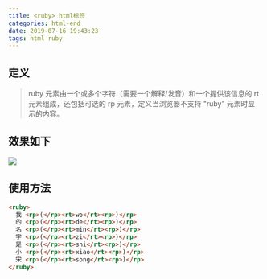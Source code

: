 ```yaml
---
title: <ruby> html标签
categories: html-end
date: 2019-07-16 19:43:23
tags: html ruby
---
```


## 定义   

> ruby 元素由一个或多个字符（需要一个解释/发音）和一个提供该信息的 rt 元素组成，还包括可选的 rp 元素，定义当浏览器不支持 "ruby" 元素时显示的内容。

## 效果如下   

<img src="/images/img-folder/12-1.png">

<!-- more -->

## 使用方法   

```html
<ruby>
  我 <rp>(</rp><rt>wo</rt><rp>)</rp>
  的 <rp>(</rp><rt>de</rt><rp>)</rp>
  名 <rp>(</rp><rt>min</rt><rp>)</rp>
  字 <rp>(</rp><rt>zi</rt><rp>)</rp>
  是 <rp>(</rp><rt>shi</rt><rp>)</rp>
  小 <rp>(</rp><rt>xiao</rt><rp>)</rp>
  宋 <rp>(</rp><rt>song</rt><rp>)</rp>
</ruby>
```